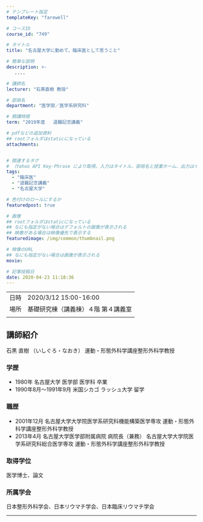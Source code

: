 ```yaml
---
# テンプレート指定
templateKey: "farewell"

# コースID
course_id: "749"

# タイトル
title: "名古屋大学に勤めて、臨床医として思うこと"

# 簡単な説明
description: >-
   ....

# 講師名
lecturer: "石黒直樹 教授"

# 部局名
department: "医学部／医学系研究科"

# 開講時限
term: "2019年度	退職記念講義"

# pdfなどの追加資料
## rootフォルダはstaticになっている
attachments:


# 関連するタグ
# （Yahoo API Key-Phrase により取得。入力はタイトル、部局名と授業ホーム、出力はキーフレーズ（tags））
tags:
  - "臨床医"
  - "退職記念講義"
  - "名古屋大学"

# 色付けのロールにするか
featuredpost: true

# 画像
## rootフォルダはstaticになっている
## なにも指定がない場合はデフォルトの画像が表示される
## 映像がある場合は映像優先で表示する
featuredimage: /img/common/thumbnail.png

# 映像のURL
## なにも指定がない場合は画像が表示される
movie: 

# 記事投稿日
date: 2020-04-23 11:18:36
---
```


|   |   |
|---|---|
| 日時 | 2020/3/12  15:00-16:00 |
| 場所 | 基礎研究棟（講義棟）４階 第４講義室 |
|   |   |





## 講師紹介

石黒 直樹 （いしぐろ・なおき） 運動・形態外科学講座整形外科学教授

### 学歴

* 1980年 名古屋大学 医学部 医学科 卒業
* 1990年8月〜1991年9月 米国シカゴ ラッシュ大学 留学

### 職歴

* 2001年12月 名古屋大学大学院医学系研究科機能構築医学専攻
運動・形態外科学講座整形外科学教授
* 2013年4月 名古屋大学医学部附属病院 病院長（兼務）
名古屋大学大学院医学系研究科総合医学専攻
運動・形態外科学講座整形外科学教授

### 取得学位

医学博士、論文

### 所属学会

日本整形外科学会、日本リウマチ学会、日本臨床リウマチ学会



-----
